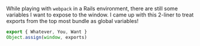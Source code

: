 While playing with `webpack` in a Rails environment, there are still some variables I want to expose to the window.
I came up with this 2-liner to treat exports from the top most bundle as global variables!

```js
export { Whatever, You, Want }
Object.assign(window, exports)
```


